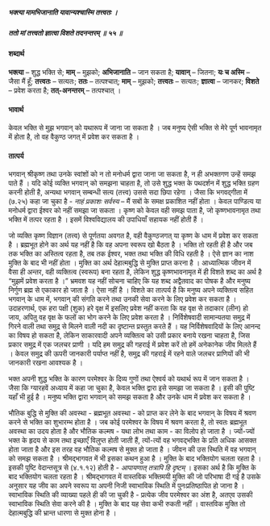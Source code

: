 ##### भक्त्या मामभिजानाति यावान्यश्चास्मि तत्त्वतः ।
##### ततो मां तत्त्वतो ज्ञात्वा विशते तदनन्तरम् ॥ ५५ ॥

#### शब्दार्थ

**भक्त्या** – शुद्ध भक्ति से; **माम्** – मुझको; **अभिजानाति** – जान सकता है; **यावान्** – जितना; **यः च अस्मि** – जैसा मैं हूँ; **तत्त्वतः** – सत्यतः; **ततः** – तत्पश्चात्; **माम्** – मुझको; **तत्त्वतः** – सत्यतः; **ज्ञात्वा** – जानकर; **विशते** – प्रवेश करता है; **तत्-अनन्तरम्** – तत्पश्चात् ।

#### भावार्थ

केवल भक्ति से मुझ भगवान् को यथारूप में जाना जा सकता है । जब मनुष्य ऐसी भक्ति से मेरे पूर्ण भावनामृत में होता है, तो वह वैकुण्ठ जगत् में प्रवेश कर सकता है ।

#### तात्पर्य

भगवान् श्रीकृष्ण तथा उनके स्वांशों को न तो मनोधर्म द्वारा जाना जा सकता है, न ही अभक्तगण उन्हें समझ पाते हैं । यदि कोई व्यक्ति भगवान् को समझना चाहता है, तो उसे शुद्ध भक्त के पथदर्शन में शुद्ध भक्ति ग्रहण करनी होती है, अन्यथा भगवान् सम्बन्धी सत्य (तत्त्व) उससे सदा छिपा रहेगा । जैसा कि भगवद्गीता में (७.२५) कहा जा चुका है - *नाहं प्रकाशः सर्वस्य* – मैं सबों के समक्ष प्रकाशित नहीं होता । केवल पाण्डित्य या मनोधर्म द्वारा ईश्वर को नहीं समझा जा सकता । कृष्ण को केवल वही समझ पाता है, जो कृष्णभावनामृत तथा भक्ति में तत्पर रहता है । इसमें विश्वविद्यालय की उपाधियाँ सहायक नहीं होती हैं ।

जो व्यक्ति कृष्ण विज्ञान (तत्त्व) से पूर्णतया अवगत है, वही वैकुण्ठजगत् या कृष्ण के धाम में प्रवेश कर सकता है । ब्रह्मभूत होने का अर्थ यह नहीं है कि वह अपना स्वरूप खो बैठता है । भक्ति तो रहती ही है और जब तक भक्ति का अस्तित्व रहता है, तब तक ईश्वर, भक्त तथा भक्ति की विधि रहती है । ऐसे ज्ञान का नाश मुक्ति के बाद भी नहीं होता । मुक्ति का अर्थ देहात्मबुद्धि से मुक्ति प्राप्त करना है । आध्यात्मिक जीवन में वैसा ही अन्तर, वही व्यक्तित्व (स्वरूप) बना रहता है, लेकिन शुद्ध कृष्णभावनामृत में ही विशते शब्द का अर्थ है “मुझमें प्रवेश करता है ।” भ्रमवश यह नहीं सोचना चाहिए कि यह शब्द अद्वैतवाद का पोषक है और मनुष्य निर्गुण ब्रह्म से एकाकार हो जाता है । ऐसा नहीं है । विशते का तात्पर्य है कि मनुष्य अपने व्यक्तित्व सहित भगवान् के धाम में, भगवान् की संगति करने तथा उनकी सेवा करने के लिए प्रवेश कर सकता है । उदाहरणार्थ, एक हरा पक्षी (शुक) हरे वृक्ष में इसलिए प्रवेश नहीं करता कि वह वृक्ष से तदाकार (लीन) हो जाय, अपितु वह वृक्ष के फलों का भोग करने के लिए प्रवेश करता है । निर्विशेषवादी सामान्यतया समुद्र में गिरने वाली तथा समुद्र से मिलने वाली नदी का दृष्टान्त प्रस्तुत करते हैं । यह निर्विशेषवादियों के लिए आनन्द का विषय हो सकता है, लेकिन साकारवादी अपने व्यक्तित्व को उसी प्रकार बनाये रखना चाहता है, जिस प्रकार समुद्र में एक जलचर प्राणी । यदि हम समुद्र की गहराई में प्रवेश करें तो हमें अनेकानेक जीव मिलते हैं । केवल समुद्र की ऊपरी जानकारी पर्याप्त नहीं है, समुद्र की गहराई में रहने वाले जलचर प्राणियों की भी जानकारी रखना आवश्यक है ।

भक्त अपनी शुद्ध भक्ति के कारण परमेश्वर के दिव्य गुणों तथा ऐश्वर्य को यथार्थ रूप में जान सकता है । जैसा कि ग्यारहवें अध्याय में कहा जा चुका है, केवल भक्ति द्वारा इसे समझा जा सकता है । इसी की पुष्टि यहाँ भी हुई है । मनुष्य भक्ति द्वारा भगवान् को समझ सकता है और उनके धाम में प्रवेश कर सकता है ।

भौतिक बुद्धि से मुक्ति की अवस्था - ब्रह्मभूत अवस्था - को प्राप्त कर लेने के बाद भगवान् के विषय में श्रवण करने से भक्ति का शुभारम्भ होता है । जब कोई परमेश्वर के विषय में श्रवण करता है, तो स्वतः ब्रह्मभूत अवस्था का उदय होता है और भौतिक कल्मष - यथा लोभ तथा काम - का विलोप हो जाता है । ज्यों-ज्यों भक्त के हृदय से काम तथा इच्छाएँ विलुप्त होती जाती हैं, त्यों-त्यों वह भगवद्भक्ति के प्रति अधिक आसक्त होता जाता है और इस तरह वह भौतिक कल्मष से मुक्त हो जाता है । जीवन की उस स्थिति में वह भगवान् को समझ सकता है । श्रीमद्भागवत में भी इसका कथन हुआ है । मुक्ति के बाद भक्तियोग चलता रहता है । इसकी पुष्टि वेदान्तसूत्र से (४.१.१२) होती है - *आपायणात् तत्रापि हि दृष्टम्* । इसका अर्थ है कि मुक्ति के बाद भक्तियोग चलता रहता है । श्रीमद्भागवत में वास्तविक भक्तिमयी मुक्ति की जो परिभाषा दी गई है उसके अनुसार यह जीव का अपने स्वरूप या अपनी निजी स्वाभाविक स्थिति में पुनःप्रतिष्ठापित हो जाना है । स्वाभाविक स्थिति की व्याख्या पहले ही की जा चुकी है - प्रत्येक जीव परमेश्वर का अंश है, अतएव उसकी स्वाभाविक स्थिति सेवा करने की है । मुक्ति के बाद यह सेवा कभी रुकती नहीं । वास्तविक मुक्ति तो देहात्मबुद्धि की भ्रान्त धारणा से मुक्त होना है ।